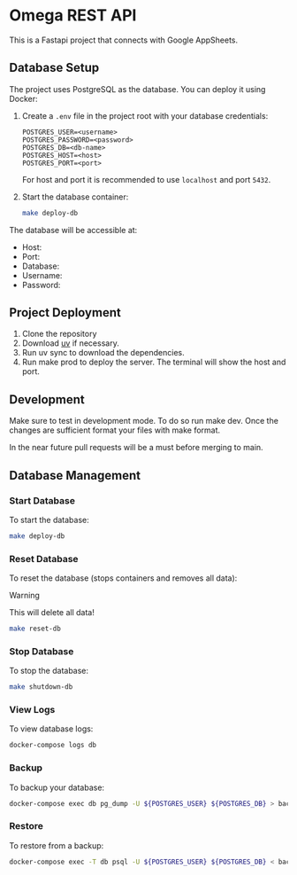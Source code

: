 # Omega REST API

This is a Fastapi project that connects with Google AppSheets.

## Database Setup

The project uses PostgreSQL as the database. You can deploy it using Docker:

1. Create a `.env` file in the project root with your database credentials:
   ```env
   POSTGRES_USER=<username>
   POSTGRES_PASSWORD=<password>
   POSTGRES_DB=<db-name>
   POSTGRES_HOST=<host>
   POSTGRES_PORT=<port>
   ```

   For host and port it is recommended to use `localhost` and port `5432`.
2. Start the database container:
   ```bash
   make deploy-db
   ```

The database will be accessible at:
- Host: <host>
- Port: <port>
- Database: <db-name>
- Username: <username>
- Password: <password>

## Project Deployment

1. Clone the repository
2. Download [uv](https://docs.astral.sh/uv/) if necessary.
3. Run uv sync to download the dependencies.
4. Run make prod to deploy the server. The terminal will show the host and port.

## Development

Make sure to test in development mode. To do so run make dev. 
Once the changes are sufficient format your files with make format. 

In the near future pull requests will be a must before merging to main.

## Database Management

### Start Database
To start the database:
```bash
make deploy-db
```

### Reset Database
To reset the database (stops containers and removes all data):
> [!WARNING]
> This will delete all data!
```bash
make reset-db
```

### Stop Database
To stop the database:
```bash
make shutdown-db
```

### View Logs
To view database logs:
```bash
docker-compose logs db
```

### Backup
To backup your database:
```bash
docker-compose exec db pg_dump -U ${POSTGRES_USER} ${POSTGRES_DB} > backup.sql
```

### Restore
To restore from a backup:
```bash
docker-compose exec -T db psql -U ${POSTGRES_USER} ${POSTGRES_DB} < backup.sql
```